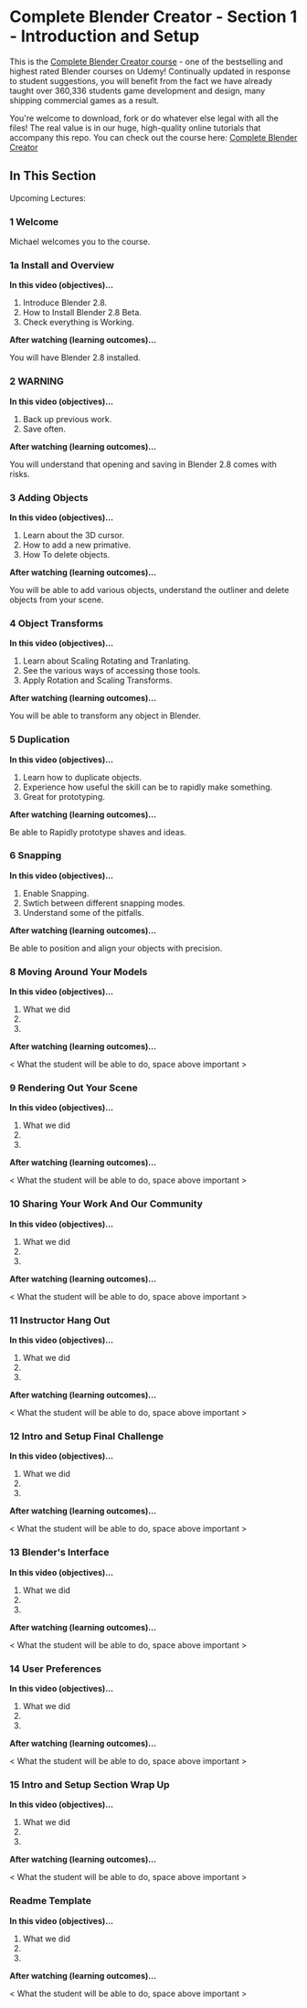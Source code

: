 # Complete Blender Creator - Section 1 - Introduction and Setup

This is the [Complete Blender Creator course]( http://gdev.tv/cbcgithub) - one of the bestselling and highest rated Blender courses on Udemy! Continually updated in response to student suggestions, you will benefit from the fact we have already taught over 360,336 students game development and design, many shipping commercial games as a result.

You're welcome to download, fork or do whatever else legal with all the files! The real value is in our huge, high-quality online tutorials that accompany this repo. You can check out the course here: [Complete Blender Creator]( http://gdev.tv/cbcgithub)

## In This Section

Upcoming Lectures:

### 1 Welcome

Michael welcomes you to the course.

### 1a Install and Overview

**In this video (objectives)…**

1. Introduce Blender 2.8.
2. How to Install Blender 2.8 Beta.
3. Check everything is Working.


**After watching (learning outcomes)…**

You will have Blender 2.8 installed.

### 2 WARNING
**In this video (objectives)…**

1. Back up previous work.
2. Save often.


**After watching (learning outcomes)…**

You will understand that opening and saving in Blender 2.8 comes with risks.

### 3 Adding Objects
**In this video (objectives)…**

1. Learn about the 3D cursor.
2. How to add a new primative.
3. How To delete objects.


**After watching (learning outcomes)…**

You will be able to add various objects, understand the outliner and delete objects from your scene.

### 4 Object Transforms
**In this video (objectives)…**

1. Learn about Scaling Rotating and Tranlating.
2. See the various ways of accessing those tools.
3. Apply Rotation and Scaling Transforms.


**After watching (learning outcomes)…**

You will be able to transform any object in Blender.

### 5 Duplication
**In this video (objectives)…**

1. Learn how to duplicate objects.
2. Experience how useful the skill can be to rapidly make something.
3. Great for prototyping.


**After watching (learning outcomes)…**

Be able to Rapidly prototype shaves and ideas.


### 6 Snapping
**In this video (objectives)…**

1. Enable Snapping.
2. Swtich between different snapping modes.
3. Understand some of the pitfalls.


**After watching (learning outcomes)…**

Be able to position and align your objects with precision.

### 8 Moving Around Your Models
**In this video (objectives)…**

1. What we did
2.
3.


**After watching (learning outcomes)…**

< What the student will be able to do, space above important >

### 9 Rendering Out Your Scene
**In this video (objectives)…**

1. What we did
2.
3.


**After watching (learning outcomes)…**

< What the student will be able to do, space above important >

### 10 Sharing Your Work And Our Community
**In this video (objectives)…**

1. What we did
2.
3.


**After watching (learning outcomes)…**

< What the student will be able to do, space above important >

### 11 Instructor Hang Out
**In this video (objectives)…**

1. What we did
2.
3.


**After watching (learning outcomes)…**

< What the student will be able to do, space above important >

### 12 Intro and Setup Final Challenge
**In this video (objectives)…**

1. What we did
2.
3.


**After watching (learning outcomes)…**

< What the student will be able to do, space above important >

### 13 Blender's Interface
**In this video (objectives)…**

1. What we did
2.
3.


**After watching (learning outcomes)…**

< What the student will be able to do, space above important >

### 14 User Preferences
**In this video (objectives)…**

1. What we did
2.
3.


**After watching (learning outcomes)…**

< What the student will be able to do, space above important >

### 15 Intro and Setup Section Wrap Up
**In this video (objectives)…**

1. What we did
2.
3.


**After watching (learning outcomes)…**

< What the student will be able to do, space above important >


### Readme Template
**In this video (objectives)…**

1. What we did
2.
3.


**After watching (learning outcomes)…**

< What the student will be able to do, space above important >